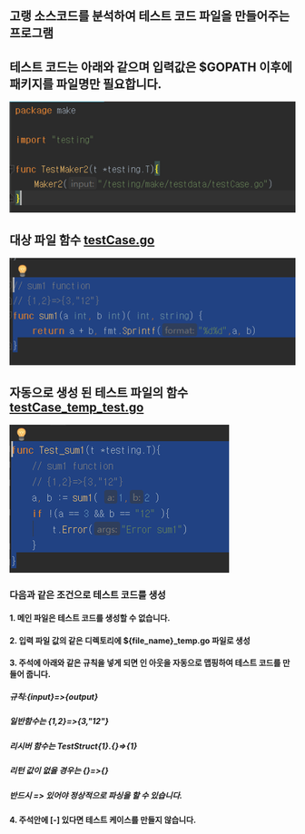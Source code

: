 ## 고랭 소스코드를 분석하여 테스트 코드 파일을 만들어주는 프로그램

## 테스트 코드는 아래와 같으며 입력값은 $GOPATH 이후에 패키지를 파일명만 필요합니다.

![screenshot](https://github.com/parkseungchul/makeGoTestCase/blob/master/src/testing/make/testdata/img/test.PNG?raw=true)


## 대상 파일 함수 [testCase.go](src/testing/make/testdata/testCaset.go)
![screenshot](https://github.com/parkseungchul/makeGoTestCase/blob/master/src/testing/make/testdata/img/as-is.PNG?raw=true)

## 자동으로 생성 된 테스트 파일의 함수 [testCase_temp_test.go](src/testing/make/testdata/testCase_temp_test.go)
![screenshot](https://github.com/parkseungchul/makeGoTestCase/blob/master/src/testing/make/testdata/img/to-be.PNG?raw=true)


### 다음과 같은 조건으로 테스트 코드를 생성

#### 1. 메인 파일은 테스트 코드를 생성할 수 없습니다.

#### 2. 입력 파일 값의 같은 디렉토리에 ${file_name}_temp.go 파일로 생성

#### 3. 주석에 아래와 같은 규칙을 넣게 되면 인 아웃을 자동으로 맵핑하여 테스트 코드를 만들어 줍니다.

##### 규칙:{input}=>{output} 

##### 일반함수는 {1,2}=>{3,"12"}

##### 리시버 함수는 TestStruct{1}.{}=>{1}

##### 리턴 값이 없을 경우는 {}=>{}

##### 반드시 => 있어야 정상적으로 파싱을 할 수 있습니다.

#### 4. 주석안에 [-] 있다면 테스트 케이스를 만들지 않습니다.









